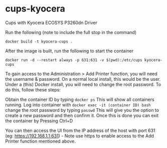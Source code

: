 # cups-kyocera
Cups with Kyocera ECOSYS P3260dn Driver

Run the following (note to include the full stop in the command)

```docker build -t kyocera-cups .```

After the image is built, run the following to start the container

```docker run -d --restart always -p 631:631 -v $(pwd):/etc/cups kyocera-cups```

To gain access to the Administration > Add Printer function, you will need the username & password. On a normal local install, this would be the user. Under a (this) Docker install, you will need to change the root password. To do this, follow these steps:

Obtain the container ID by typing ```docker ps``` This will show all containers running.
Log into container with ```docker exec -it (container ID) bash```
change the root password by typing ```passwd``` This will give you the option to create a new password and then confirm it.
Once this is done you can exit the container by Pressing Ctrl+D

You can then access the UI from the IP address of the host with port 631 (eg: https://192.168.1.1:631) - Note use https to enable access to the Add Printer function mentioned above.
